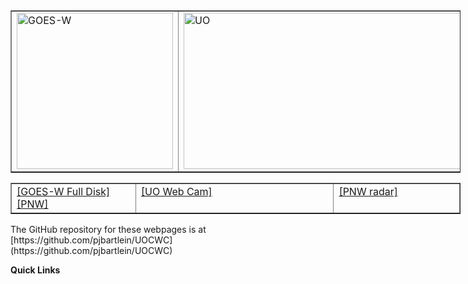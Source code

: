 <table style="text-align: left; width: 720px; " border="1" cellpadding="0" cellspacing="1">
	<tbody>
		<tr>
			<td style="vertical-align: top; width: 250px;">
				<img src="https://cdn.star.nesdis.noaa.gov/GOES17/ABI/GIFS/GOES17-PNW-GEOCOLOR-600x600.gif" 					alt="GOES-W" width="250" height="250"> <br>
			</td>
			<td style="vertical-align: top; width: 444px;">
				<img src="http://webcam.uoregon.edu/oneshotimage1" alt="UO"
					width="444" height="250"> <br>
			</td>
			<td style="vertical-align: top; width: 262px;">
				<img src="https://radar.weather.gov/Conus/RadarImg/pacnorthwest.gif" alt="UO"
					width="262" height="250"> <br> 
			</td>
		</tr>
	</tbody>
</table>

<table style="text-align: left; width: 720px; " border="1" cellpadding="0" cellspacing="1">
	<tbody>
		<tr>
			<td style="vertical-align: top; width: 250px;">
				<a href="https://www.star.nesdis.noaa.gov/GOES/fulldisk_band.php?sat=G17&band=GEOCOLOR&length=12">[GOES-W Full Disk]</a>
		        <a href="https://www.star.nesdis.noaa.gov/GOES/sector_band.php?sat=G17&sector=pnw&band=GEOCOLOR&length=12">[PNW]</a>			</td>
			<td style="vertical-align: top; width: 444px;">
				<a href="http://webcam.uoregon.edu/oneshotimage1">[UO Web Cam]</a>
			</td>
			<td style="vertical-align: top; width: 262px;">
				<a href="http://radar.weather.gov/Conus/pacnorthwest_lite.php">[PNW radar]</a>
			</td>
		</tr>
	</tbody>
</table>
The GitHub repository for these webpages is at [https://github.com/pjbartlein/UOCWC](https://github.com/pjbartlein/UOCWC)

**Quick Links**
